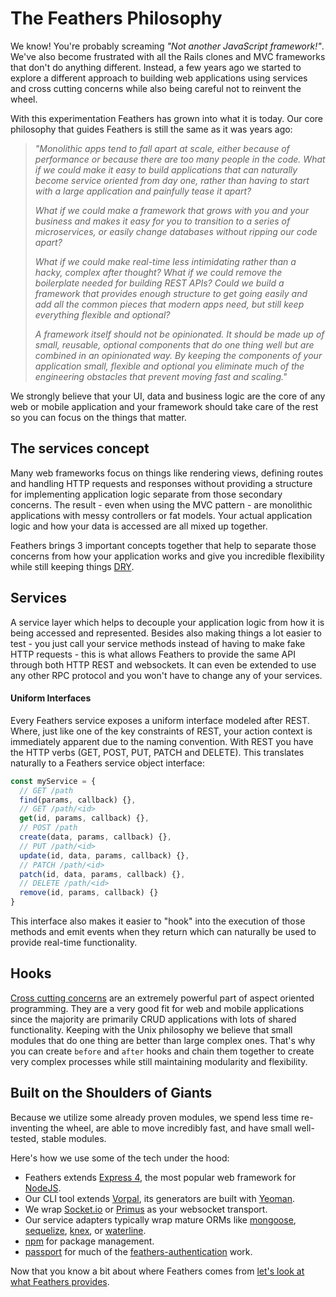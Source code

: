 # The Feathers Philosophy

We know! You're probably screaming _"Not another JavaScript framework!"_. We've also become frustrated with all the Rails clones and MVC frameworks that don't do anything different. Instead, a few years ago we started to explore a different approach to building web applications using services and cross cutting concerns while also being careful not to reinvent the wheel.

With this experimentation Feathers has grown into what it is today. Our core philosophy that guides Feathers is still the same as it was years ago:

> _"Monolithic apps tend to fall apart at scale, either because of performance or because there are too many people in the code. What if we could make it easy to build applications that can naturally become service oriented from day one, rather than having to start with a large application and painfully tease it apart?_
>
> _What if we could make a framework that grows with you and your business and makes it easy for you to transition to a series of microservices, or easily change databases without ripping our code apart?_
>
> _What if we could make real-time less intimidating rather than a hacky, complex after thought? What if we could remove the boilerplate needed for building REST APIs? Could we build a framework that provides enough structure to get going easily and add all the common pieces that modern apps need, but still keep everything flexible and optional?_
>
> _A framework itself should not be opinionated. It should be made up of small, reusable, optional components that do one thing well but are combined in an opinionated way. By keeping the components of your application small, flexible and optional you eliminate much of the engineering obstacles that prevent moving fast and scaling."_

We strongly believe that your UI, data and business logic are the core of any web or mobile application and your framework should take care of the rest so you can focus on the things that matter.

## The services concept

Many web frameworks focus on things like rendering views, defining routes and handling HTTP requests and responses without providing a structure for implementing application logic separate from those secondary concerns. The result - even when using the MVC pattern - are monolithic applications with messy controllers or fat models. Your actual application logic and how your data is accessed are all mixed up together.

Feathers brings 3 important concepts together that help to separate those concerns from how your application works and give you incredible flexibility while still keeping things [DRY](https://en.wikipedia.org/wiki/Don%27t_repeat_yourself).

## Services

A service layer which helps to decouple your application logic from how it is being accessed and represented. Besides also making things a lot easier to test - you just call your service methods instead of having to make fake HTTP requests - this is what allows Feathers to provide the same API through both HTTP REST and websockets. It can even be extended to use any other RPC protocol and you won't have to change any of your services.

#### Uniform Interfaces

Every Feathers service exposes a uniform interface modeled after REST. Where, just like one of the key constraints of REST, your action context is immediately apparent due to the naming convention. With REST you have the HTTP verbs (GET, POST, PUT, PATCH and DELETE). This translates naturally to a Feathers service object interface:

```js
const myService = {
  // GET /path
  find(params, callback) {},
  // GET /path/<id>
  get(id, params, callback) {},
  // POST /path
  create(data, params, callback) {},
  // PUT /path/<id>
  update(id, data, params, callback) {},
  // PATCH /path/<id>
  patch(id, data, params, callback) {},
  // DELETE /path/<id>
  remove(id, params, callback) {}
}
```

This interface also makes it easier to "hook" into the execution of those methods and emit events when they return which can naturally be used to provide real-time functionality.

## Hooks

[Cross cutting concerns](https://en.wikipedia.org/wiki/Cross-cutting_concern) are an extremely powerful part of aspect oriented programming. They are a very good fit for web and mobile applications since the majority are primarily CRUD applications with lots of shared functionality. Keeping with the Unix philosophy we believe that small modules that do one thing are better than large complex ones. That's why you can create `before` and `after` hooks and chain them together to create very complex processes while still maintaining modularity and flexibility.

## Built on the Shoulders of Giants

Because we utilize some already proven modules, we spend less time re-inventing the wheel, are able to move incredibly fast, and have small well-tested, stable modules.

Here's how we use some of the tech under the hood:

- Feathers extends [Express 4](http://expressjs.com), the most popular web framework for [NodeJS](http://nodejs.org/).
- Our CLI tool extends [Vorpal](http://vorpal.js.org), its generators are built with [Yeoman](http://yeoman.io/).
- We wrap [Socket.io](http://socket.io/) or [Primus](https://github.com/primus/primus) as your websocket transport.
- Our service adapters typically wrap mature ORMs like [mongoose](http://mongoosejs.com/), [sequelize](http://docs.sequelizejs.com/), [knex](http://knexjs.org/), or [waterline](https://github.com/balderdashy/waterline).
- [npm](http://npmjs.org) for package management.
- [passport](http://passportjs.org/) for much of the [feathers-authentication](https://github.com/feathersjs/feathers-authentication) work.

Now that you know a bit about where Feathers comes from [let's look at what Feathers provides](features.md).
